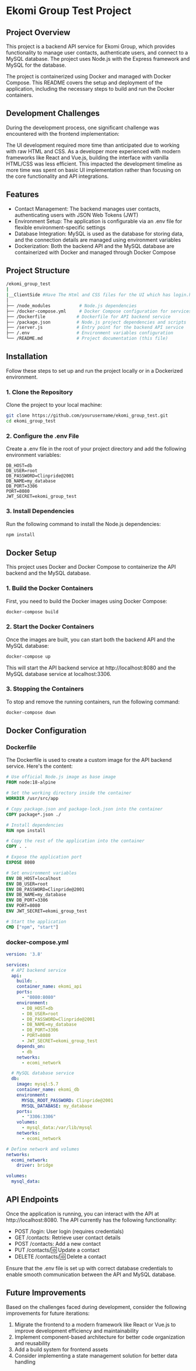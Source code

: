 # Ekomi Group Test Project

## Project Overview
This project is a backend API service for Ekomi Group, which provides functionality to manage user contacts, authenticate users, and connect to a MySQL database. The project uses Node.js with the Express framework and MySQL for the database.

The project is containerized using Docker and managed with Docker Compose. This README covers the setup and deployment of the application, including the necessary steps to build and run the Docker containers.

## Development Challenges
During the development process, one significant challenge was encountered with the frontend implementation:

The UI development required more time than anticipated due to working with raw HTML and CSS. As a developer more experienced with modern frameworks like React and Vue.js, building the interface with vanilla HTML/CSS was less efficient. This impacted the development timeline as more time was spent on basic UI implementation rather than focusing on the core functionality and API integrations.

## Features
- Contact Management: The backend manages user contacts, authenticating users with JSON Web Tokens (JWT)
- Environment Setup: The application is configurable via an .env file for flexible environment-specific settings
- Database Integration: MySQL is used as the database for storing data, and the connection details are managed using environment variables
- Dockerization: Both the backend API and the MySQL database are containerized with Docker and managed through Docker Compose

## Project Structure
```bash
/ekomi_group_test
|
|__ClientSide #Have The Html and CSS files for the UI which has login.html, signup.html, and home.html
│
├── /node_modules           # Node.js dependencies
├── /docker-compose.yml     # Docker Compose configuration for services
├── /Dockerfile            # Dockerfile for API backend service
├── /package.json          # Node.js project dependencies and scripts
├── /server.js             # Entry point for the backend API service
├── /.env                  # Environment variables configuration
└── /README.md             # Project documentation (this file)
```

## Installation
Follow these steps to set up and run the project locally or in a Dockerized environment.

### 1. Clone the Repository
Clone the project to your local machine:
```bash
git clone https://github.com/yourusername/ekomi_group_test.git
cd ekomi_group_test
```

### 2. Configure the .env File
Create a .env file in the root of your project directory and add the following environment variables:
```dotenv
DB_HOST=db
DB_USER=root
DB_PASSWORD=Clinpride@2001
DB_NAME=my_database
DB_PORT=3306
PORT=8080
JWT_SECRET=ekomi_group_test
```

### 3. Install Dependencies
Run the following command to install the Node.js dependencies:
```bash
npm install
```

## Docker Setup
This project uses Docker and Docker Compose to containerize the API backend and the MySQL database.

### 1. Build the Docker Containers
First, you need to build the Docker images using Docker Compose:
```bash
docker-compose build
```

### 2. Start the Docker Containers
Once the images are built, you can start both the backend API and the MySQL database:
```bash
docker-compose up
```
This will start the API backend service at http://localhost:8080 and the MySQL database service at localhost:3306.

### 3. Stopping the Containers
To stop and remove the running containers, run the following command:
```bash
docker-compose down
```

## Docker Configuration

### Dockerfile
The Dockerfile is used to create a custom image for the API backend service. Here's the content:
```dockerfile
# Use official Node.js image as base image
FROM node:18-alpine

# Set the working directory inside the container
WORKDIR /usr/src/app

# Copy package.json and package-lock.json into the container
COPY package*.json ./

# Install dependencies
RUN npm install

# Copy the rest of the application into the container
COPY . .

# Expose the application port
EXPOSE 8080

# Set environment variables
ENV DB_HOST=localhost
ENV DB_USER=root
ENV DB_PASSWORD=Clinpride@2001
ENV DB_NAME=my_database
ENV DB_PORT=3306
ENV PORT=8080
ENV JWT_SECRET=ekomi_group_test

# Start the application
CMD ["npm", "start"]
```

### docker-compose.yml
```yaml
version: '3.8'

services:
  # API backend service
  api:
    build: .
    container_name: ekomi_api
    ports:
      - "8080:8080"
    environment:
      - DB_HOST=db
      - DB_USER=root
      - DB_PASSWORD=Clinpride@2001
      - DB_NAME=my_database
      - DB_PORT=3306
      - PORT=8080
      - JWT_SECRET=ekomi_group_test
    depends_on:
      - db
    networks:
      - ecomi_network

  # MySQL database service
  db:
    image: mysql:5.7
    container_name: ekomi_db
    environment:
      MYSQL_ROOT_PASSWORD: Clinpride@2001
      MYSQL_DATABASE: my_database
    ports:
      - "3306:3306"
    volumes:
      - mysql_data:/var/lib/mysql
    networks:
      - ecomi_network

# Define network and volumes
networks:
  ecomi_network:
    driver: bridge

volumes:
  mysql_data:
```

## API Endpoints
Once the application is running, you can interact with the API at http://localhost:8080. The API currently has the following functionality:

- POST /login: User login (requires credentials)
- GET /contacts: Retrieve user contact details
- POST /contacts: Add a new contact
- PUT /contacts/:id: Update a contact
- DELETE /contacts/:id: Delete a contact

Ensure that the .env file is set up with correct database credentials to enable smooth communication between the API and MySQL database.

## Future Improvements
Based on the challenges faced during development, consider the following improvements for future iterations:

1. Migrate the frontend to a modern framework like React or Vue.js to improve development efficiency and maintainability
2. Implement component-based architecture for better code organization and reusability
3. Add a build system for frontend assets
4. Consider implementing a state management solution for better data handling
